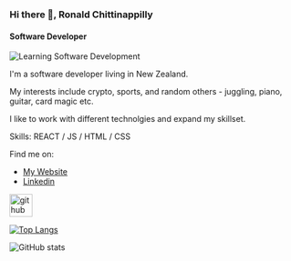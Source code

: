 ### Hi there 👋, Ronald Chittinappilly
#### Software Developer
![Learning Software Development](https://newrelic.com/sites/default/files/2021-04/software-developers-banner-copy.jpg)

I'm a software developer living in New Zealand.

My interests include crypto, sports, and random others - juggling, piano, guitar, card magic etc.

I like to work with different technolgies and expand my skillset.

Skills: REACT / JS / HTML / CSS

Find me on:
<ul>
 <li> <a href="https://ronald-chittinappilly.netlify.app/">My Website</a></li>
 <li> <a href="https://www.linkedin.com/in/ronald-chittinappilly-172a88182/">Linkedin</a> </li>
 </ul>





[<img src='https://cdn.jsdelivr.net/npm/simple-icons@3.0.1/icons/github.svg' alt='github' height='40'>](https://github.com/AnimateReality)  

[![Top Langs](https://github-readme-stats.vercel.app/api/top-langs/?username=AnimateReality)](https://github.com/anuraghazra/github-readme-stats)

![GitHub stats](https://github-readme-stats.vercel.app/api?username=AnimateReality&show_icons=true)  

